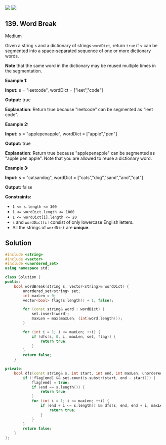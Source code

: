 [![](https://img.shields.io/github/stars/javadev/LeetCode-in-All?label=Stars&style=flat-square)](https://github.com/javadev/LeetCode-in-All)
[![](https://img.shields.io/github/forks/javadev/LeetCode-in-All?label=Fork%20me%20on%20GitHub%20&style=flat-square)](https://github.com/javadev/LeetCode-in-All/fork)

## 139\. Word Break

Medium

Given a string `s` and a dictionary of strings `wordDict`, return `true` if `s` can be segmented into a space-separated sequence of one or more dictionary words.

**Note** that the same word in the dictionary may be reused multiple times in the segmentation.

**Example 1:**

**Input:** s = "leetcode", wordDict = ["leet","code"]

**Output:** true

**Explanation:** Return true because "leetcode" can be segmented as "leet code". 

**Example 2:**

**Input:** s = "applepenapple", wordDict = ["apple","pen"]

**Output:** true

**Explanation:** Return true because "applepenapple" can be segmented as "apple pen apple". Note that you are allowed to reuse a dictionary word. 

**Example 3:**

**Input:** s = "catsandog", wordDict = ["cats","dog","sand","and","cat"]

**Output:** false 

**Constraints:**

*   `1 <= s.length <= 300`
*   `1 <= wordDict.length <= 1000`
*   `1 <= wordDict[i].length <= 20`
*   `s` and `wordDict[i]` consist of only lowercase English letters.
*   All the strings of `wordDict` are **unique**.

## Solution

```cpp
#include <string>
#include <vector>
#include <unordered_set>
using namespace std;

class Solution {
public:
    bool wordBreak(string s, vector<string>& wordDict) {
        unordered_set<string> set;
        int maxLen = 0;
        vector<bool> flag(s.length() + 1, false);

        for (const string& word : wordDict) {
            set.insert(word);
            maxLen = max(maxLen, (int)word.length());
        }

        for (int i = 1; i <= maxLen; ++i) {
            if (dfs(s, 0, i, maxLen, set, flag)) {
                return true;
            }
        }
        return false;
    }

private:
    bool dfs(const string& s, int start, int end, int maxLen, unordered_set<string>& set, vector<bool>& flag) {
        if (!flag[end] && set.count(s.substr(start, end - start))) {
            flag[end] = true;
            if (end == s.length()) {
                return true;
            }
            for (int i = 1; i <= maxLen; ++i) {
                if (end + i <= s.length() && dfs(s, end, end + i, maxLen, set, flag)) {
                    return true;
                }
            }
        }
        return false;
    }
};
```
